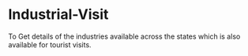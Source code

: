 # Industrial-Visit
To Get details of the industries available across the states which is also available for tourist visits.
